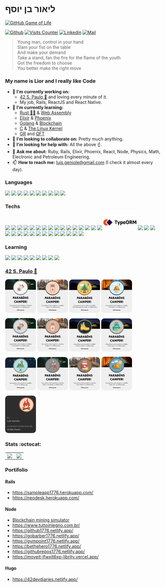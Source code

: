 # ליאור בן יוסף

[![GitHub Game of Life](https://github4life.herokuapp.com/librity.gif?z=6)](https://github.com/ethomson/github4life)

[![Github](https://img.shields.io/github/followers/librity?label=Followers&style=social)](https://github.com/librity)
[![Visits Counter](https://visitor-badge.glitch.me/badge?page_id=librity.librity)](https://github.com/librity)
[![Linkedin](https://img.shields.io/badge/-Luis%20Geniole-blue?style=flat-square&logo=linkedin&logoColor=white&link=https://www.linkedin.com/in/luis-geniole-b2b22aba/)](https://www.linkedin.com/in/luis-geniole-b2b22aba/)
[![Mail](https://img.shields.io/badge/-luis.geniole@gmail.com-gray?style=flat-square&logo=gmail&logoColor=red&link=)](mailto:luis.geniole@gmail.com)

> Young man, control in your hand<br>
> Slam your fist on the table<br>
> And make your demand<br>
> Take a stand, fan the fire for the flame of the youth<br>
> Got the freedom to choose<br>
> You better make the right move

### My name is Lior and I really like Code

- 🔭 **I'm currently working on:**
  - [42 S. Paulo 🥰](https://www.42sp.org.br/) and loving every minute of it.
  - My job, Rails, ReactJS and React Native.
- 🌱 **I'm currently learning:**
  - [Rust 🦀💓](https://www.rust-lang.org/) & [Web Assembly](https://webassembly.org/)
  - [Elixir](https://hexdocs.pm/elixir/Kernel.html) & [Phoenix](https://hexdocs.pm/phoenix/Phoenix.html)
  - [Golang](https://golang.org/doc) & [Blockchain](https://en.wikipedia.org/wiki/Peer-to-peer)
  - [C](https://devdocs.io/c) & [The Linux Kernel](https://github.com/torvalds/linux)
  - [GR](https://www.youtube.com/playlist?list=PLDlWMHnDwyliqBCB4JaugtpCZXR9-k7s0) and [QFT](https://www.youtube.com/playlist?list=PLPH7f_7ZlzxTi6kS4vCmv4ZKm9u8g5yic)
- 🤝 **I'm looking to collaborate on:** Pretty much anything.
- 🤔 **I'm looking for help with:** All the above ☝️.
- 💬 **Ask me about:** Ruby, Rails, Elixir, Phoenix, React, Node, Physics, Math, Electronic and Petroleum Engineering.
- 📫 **How to reach me:** luis.geniole@gmail.com (I check it almost every day).

### Languages

[<code><img height="50" src="https://upload.wikimedia.org/wikipedia/commons/3/35/The_C_Programming_Language_logo.svg"></code>](https://devdocs.io/c/)
[<code><img height="50" src="https://upload.wikimedia.org/wikipedia/commons/1/18/ISO_C%2B%2B_Logo.svg"></code>](https://isocpp.org/std/the-standard)
[<code><img height="50" src="https://upload.wikimedia.org/wikipedia/commons/2/21/Matlab_Logo.png"></code>](https://www.mathworks.com/help/matlab/)
[<code><img height="50" src="https://www.vectorlogo.zone/logos/javascript/javascript-horizontal.svg"></code>](https://developer.mozilla.org/en-US/docs/Web/JavaScript/Reference)
[<code><img height="50" src="https://www.vectorlogo.zone/logos/typescriptlang/typescriptlang-ar21.svg"></code>](https://www.typescriptlang.org/docs)
[<code><img height="50" src="https://www.vectorlogo.zone/logos/elixir-lang/elixir-lang-ar21.svg"></code>](https://hexdocs.pm/elixir/Kernel.html)
[<code><img height="50" src="https://www.vectorlogo.zone/logos/ruby-lang/ruby-lang-horizontal.svg"></code>](https://www.ruby-lang.org/en/documentation/)
[<code><img height="50" src="https://www.vectorlogo.zone/logos/python/python-ar21.svg"></code>](https://www.python.org/doc/)
[<code><img height="50" src="https://www.vectorlogo.zone/logos/gnu_bash/gnu_bash-ar21.svg"></code>](https://devdocs.io/bash/)
[<code><img height="50" src="https://www.vectorlogo.zone/logos/golang/golang-ar21.svg"></code>](https://golang.org/doc/)

### Techs

[<code><img height="50" src="https://cdn-images-1.medium.com/max/1600/1*W9maDRfdQbydm_aECrzAiQ.png"></code>](https://hexdocs.pm/phoenix/Phoenix.html)
[<code><img height="50" src="https://rubyonrails.org/images/rails-logo.svg"></code>](https://guides.rubyonrails.org/)
[<code><img height="50" src="https://rspec.info/images/logo.png"></code>](https://relishapp.com/rspec)
[<code><img height="50" src="https://www.vectorlogo.zone/logos/nodejs/nodejs-horizontal.svg"></code>](https://nodejs.org/en/docs/)
[<code><img height="50" src="https://www.vectorlogo.zone/logos/expressjs/expressjs-ar21.svg"></code>](https://expressjs.com/en/4x/api.html)
[<code><img height="50" src="https://d33wubrfki0l68.cloudfront.net/72901cd2af29b26e7000165d9cb90366820717a1/dd121/writing/graphql-with-next-js-and-apollo/nextjs.svg"></code>](https://nextjs.org/docs)
[<code><img height="50" src="https://www.vectorlogo.zone/logos/js_webpack/js_webpack-ar21.svg"></code>](https://webpack.js.org/concepts/)
[<code><img height="50" src="https://www.vectorlogo.zone/logos/reactjs/reactjs-ar21.svg"></code>](https://reactjs.org/docs/getting-started.html)
[<code><img height="50" src="https://www.vectorlogo.zone/logos/jestjsio/jestjsio-ar21.svg"></code>](https://jestjs.io/docs/en/getting-started.html)
[<code><img height="50" src="https://www.vectorlogo.zone/logos/socketio/socketio-ar21.svg"></code>](https://socket.io/docs/)
[<code><img height="50" src="https://www.vectorlogo.zone/logos/graphql/graphql-ar21.svg"></code>](https://graphql.org/learn/)
[<code><img height="50" src="https://www.vectorlogo.zone/logos/getbootstrap/getbootstrap-ar21.svg"></code>](https://getbootstrap.com/docs/4.1/getting-started/introduction/)
[<code><img height="50" src="https://www.vectorlogo.zone/logos/sass-lang/sass-lang-ar21.svg"></code>](https://sass-lang.com/documentation)
[<code><img height="50" src="https://www.vectorlogo.zone/logos/docker/docker-ar21.svg"></code>](https://docs.docker.com/compose/)
[<code><img height="50" src="https://www.vectorlogo.zone/logos/redis/redis-ar21.svg"></code>](https://redis.io/documentation)
[<code><img height="50" src="https://www.vectorlogo.zone/logos/sequelizejs/sequelizejs-ar21.svg"></code>](https://sequelize.org/master/)
[<code><img height="50" src="https://raw.githubusercontent.com/typeorm/typeorm/master/resources/logo_big.png"></code>](https://typeorm.io/)
[<code><img height="50" src="https://www.vectorlogo.zone/logos/adonisjs/adonisjs-ar21.svg"></code>](https://adonisjs.com/docs/4.1/lucid)
[<code><img height="50" src="https://www.vectorlogo.zone/logos/postgresql/postgresql-horizontal.svg"></code>](https://www.postgresql.org/docs/)
[<code><img height="50" src="https://www.vectorlogo.zone/logos/mysql/mysql-horizontal.svg"></code>](https://dev.mysql.com/doc/)
[<code><img height="50" src="https://www.vectorlogo.zone/logos/sqlite/sqlite-ar21.svg"></code>](https://sqlite.org/docs.html)
[<code><img height="50" src="https://www.vectorlogo.zone/logos/git-scm/git-scm-ar21.svg"></code>](https://git-scm.com/doc)
[<code><img height="50" src="https://www.vectorlogo.zone/logos/github/github-ar21.svg"></code>](https://docs.github.com/en)
[<code><img height="50" src="https://www.vectorlogo.zone/logos/commonmark/commonmark-ar21.svg"></code>](https://www.markdownguide.org/getting-started)
[<code><img height="50" src="https://www.vectorlogo.zone/logos/amazon_aws/amazon_aws-ar21.svg"></code>](https://docs.aws.amazon.com/index.html)
[<code><img height="50" src="https://www.vectorlogo.zone/logos/jupyter/jupyter-ar21.svg"></code>](https://jupyterlab.readthedocs.io/en/stable/)
[<code><img height="50" src="https://www.vectorlogo.zone/logos/atlassian_jira/atlassian_jira-ar21.svg"></code>](https://confluence.atlassian.com/jira061)
[<code><img height="50" src="https://www.vectorlogo.zone/logos/linux/linux-ar21.svg"></code>](https://www.kernel.org/doc/html/latest/)
[<code><img height="50" src="https://www.vectorlogo.zone/logos/ubuntu/ubuntu-ar21.svg"></code>](https://help.ubuntu.com/)
[<code><img height="50" src="https://www.vectorlogo.zone/logos/raspberrypi/raspberrypi-ar21.svg"></code>](https://www.raspberrypi.org/documentation/)
[<code><img height="50" src="https://www.vectorlogo.zone/logos/arduino/arduino-ar21.svg"></code>](https://www.arduino.cc/reference/en/)
[<code><img height="50" src="https://www.vectorlogo.zone/logos/curl_haxx/curl_haxx-ar21.svg"></code>](https://curl.haxx.se/docs/)
[<code><img height="50" src="https://download.logo.wine/logo/GNU_Emacs/GNU_Emacs-Logo.wine.png"></code>](https://www.gnu.org/software/emacs/documentation.html)

### Learning

[<code><img height="50" src="https://www.vectorlogo.zone/logos/rust-lang/rust-lang-ar21.svg"></code>](https://doc.rust-lang.org/std/index.html)
[<code><img height="50" src="https://www.vectorlogo.zone/logos/webassembly/webassembly-ar21.svg"></code>](https://developer.mozilla.org/en-US/docs/WebAssembly)
[<code><img height="50" src="https://www.vectorlogo.zone/logos/clojure/clojure-ar21.svg"></code>](https://clojure.org/api/api)
[<code><img height="50" src="https://www.vectorlogo.zone/logos/lua/lua-ar21.svg"></code>](https://www.lua.org/docs.html)
[<code><img height="50" src="https://www.vectorlogo.zone/logos/tensorflow/tensorflow-ar21.svg"></code>](https://www.tensorflow.org/guide/)
[<code><img height="50" src="https://www.vectorlogo.zone/logos/electronjs/electronjs-ar21.svg"></code>](https://www.electronjs.org/docs)
[<code><img height="50" src="https://www.vectorlogo.zone/logos/ethereum/ethereum-ar21.svg"></code>](https://ethereum.org/en/developers/)
[<code><img height="50" src="https://solidity.readthedocs.io/en/v0.7.0/_images/logo.svg"></code>](https://solidity.readthedocs.io/en/v0.7.0/)
[<code><img height="50" src="https://www.vectorlogo.zone/logos/jenkins/jenkins-ar21.svg"></code>](https://www.jenkins.io/doc/tutorials/)

### [42 S. Paulo 🥰](https://www.42sp.org.br/)

<code><img width="100" style="border-radius: 10px;" src="./.github/Comunidade-1.png"></code>
<code><img width="100" style="border-radius: 10px;" src="./.github/Helper-1.png"></code>
<code><img width="100" style="border-radius: 10px;" src="./.github/Reconhecimento-de-Campo.png"></code>
<code><img width="100" style="border-radius: 10px;" src="./.github/Vila-Unida-1.png"></code>

<code><img width="100" style="border-radius: 10px;" src="./.github/Comunidade-2.png"></code>
<code><img width="100" style="border-radius: 10px;" src="./.github/Helper-2.png"></code>
<code><img width="100" style="border-radius: 10px;" src="./.github/Primeiras-trilhas.png"></code>
<code><img width="100" style="border-radius: 10px;" src="./.github/explorador.png"></code>

<code><img width="100" style="border-radius: 10px;" src="./.github/Foco-2.png"></code>
<code><img width="100" style="border-radius: 10px;" src="./.github/Super-comunidade.png"></code>
<code><img width="100" style="border-radius: 10px;" src="./.github/Super-Helper.png"></code>
<code><img width="100" style="border-radius: 10px;" src="./.github/Super-Vila.png"></code>

<code><img width="100" style="border-radius: 10px;" src="./.github/Finished.png"></code>

### Stats :octocat:

<center>
  <table>
    <tr>
      <td><img align="left" padding-right="10px" src=https://github-readme-stats.vercel.app/api?username=librity&show_icons=true&theme=dracula></td>
      <td><img align="left" padding-right="10px" src=https://github-readme-stats.vercel.app/api/top-langs/?username=librity&show_icons=true&theme=dracula&layout=compact></td>
    </tr>  
  </table>
</center>

### Portifolio

#### Rails

- https://sampleapp1776.herokuapp.com/
- https://neodesk.herokuapp.com/

#### Node

- [Blockchain mining simulator](https://create-react-mine.vercel.app)
- https://www.tuttoinlegno.com.br/
- https://github1776.netlify.app/
- https://gobarber1776.netlify.app/
- https://gympoint1776.netlify.app/
- https://bethehero1776.netlify.app/
- https://githubrepos1776.netlify.app/
- https://moveit-lfwxit6xp-librity.vercel.app/

#### Hugo

- https://42devdiaries.netlify.app/
